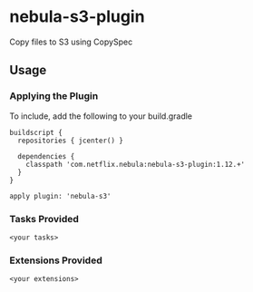 nebula-s3-plugin
==============

Copy files to S3 using CopySpec

## Usage

### Applying the Plugin

To include, add the following to your build.gradle

    buildscript {
      repositories { jcenter() }

      dependencies {
        classpath 'com.netflix.nebula:nebula-s3-plugin:1.12.+'
      }
    }

    apply plugin: 'nebula-s3'

### Tasks Provided

`<your tasks>`

### Extensions Provided

`<your extensions>`

